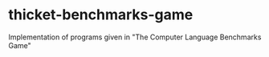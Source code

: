 # thicket-benchmarks-game
Implementation of programs  given in "The Computer Language Benchmarks Game"
